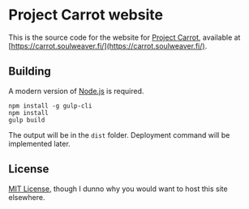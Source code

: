 Project Carrot website
======================

This is the source code for the website for [Project Carrot](https://github.com/soulweaver91/project-carrot),
available at [https://carrot.soulweaver.fi/](https://carrot.soulweaver.fi/).

Building
--------

A modern version of [Node.js](https://nodejs.org/) is required.

```shell
npm install -g gulp-cli
npm install
gulp build
```

The output will be in the `dist` folder. Deployment command will be implemented later.

License
-------

[MIT License](https://opensource.org/licenses/MIT), though I dunno why you would want to host this site elsewhere.
